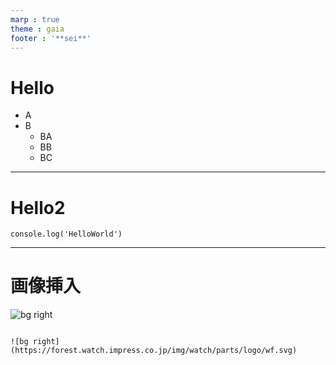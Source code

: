 ```yaml
---
marp : true
theme : gaia
footer : '**sei**'
---
```

# Hello

- A
- B
  - BA
  - BB
  - BC
---
# Hello2

```
console.log('HelloWorld')
```

---

# 画像挿入

![bg right](https://forest.watch.impress.co.jp/img/watch/parts/logo/wf.svg)

```

![bg right](https://forest.watch.impress.co.jp/img/watch/parts/logo/wf.svg)

```